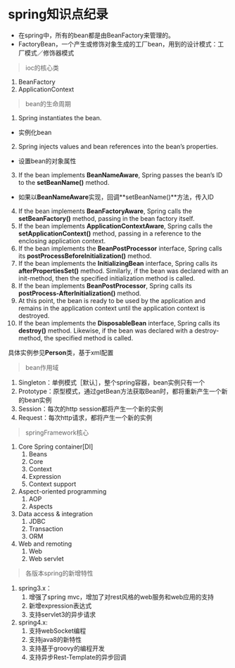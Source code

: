 # spring知识点纪录
- 在spring中，所有的bean都是由BeanFactory来管理的。
- FactoryBean，一个产生或修饰对象生成的工厂bean，用到的设计模式：工厂模式／修饰器模式
> ioc的核心类
1. BeanFactory
2. ApplicationContext
> bean的生命周期
1. Spring instantiates the bean. 
- 实例化bean

2. Spring injects values and bean references into the bean’s properties. 
- 设置bean的对象属性

3. If the bean implements **BeanNameAware**, Spring passes the bean’s ID to the **setBeanName()** method.
- 如果以**BeanNameAware**实现，回调**setBeanName()**方法，传入ID
4. If the bean implements **BeanFactoryAware**, Spring calls the **setBeanFactory()** method, passing in the bean factory itself.
5. If the bean implements **ApplicationContextAware**, Spring calls the **setApplicationContext()** method, passing in a reference to the enclosing application context.
6. If the bean implements the **BeanPostProcessor** interface, Spring calls its **postProcessBeforeInitialization()** method.
7. If the bean implements the **InitializingBean** interface, Spring calls its **afterPropertiesSet()** method. Similarly, if the bean was declared with an init-method, then the specified initialization method is called. 
8. If the bean implements **BeanPostProcessor**, Spring calls its **postProcess-AfterInitialization()** method. 
9. At this point, the bean is ready to be used by the application and remains in the application context until the application context is destroyed. 
10. If the bean implements the **DisposableBean** interface, Spring calls its **destroy()** method. Likewise, if the bean was declared with a destroy-method, the specified method is called.

具体实例参见**Person**类，基于xml配置

> bean作用域
1. Singleton：单例模式［默认］，整个spring容器，bean实例只有一个
2. Prototype：原型模式，通过getBean方法获取Bean时，都将重新产生一个新的bean实例
3. Session：每次的http session都将产生一个新的实例
4. Request：每次http请求，都将产生一个新的实例

> springFramework核心
1. Core Spring container[DI]
    1. Beans
    2. Core
    3. Context
    4. Expression
    5. Context support
2. Aspect-oriented programming
    1. AOP
    2. Aspects
3. Data access & integration
    1. JDBC
    2. Transaction
    3. ORM
4. Web and remoting
    1. Web
    2. Web servlet
> 各版本spring的新增特性
1. spring3.x：
    1. 增强了spring mvc，增加了对rest风格的web服务和web应用的支持
    2. 新增expression表达式
    3. 支持servlet3的异步请求
2. spring4.x:
    1. 支持webSocket编程
    2. 支持java8的新特性
    3. 支持基于groovy的编程开发
    4. 支持异步Rest-Template的异步回调
    
    
